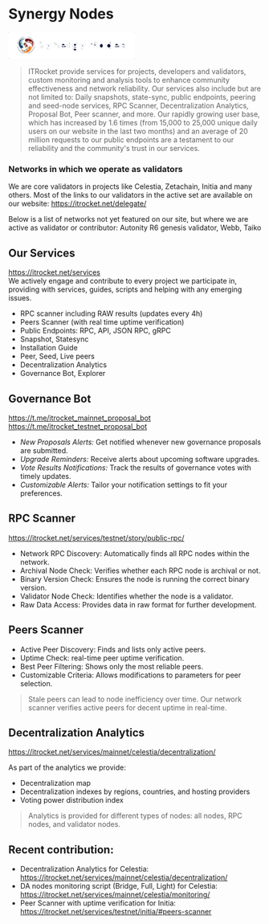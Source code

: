 # Synergy Nodes
<img src="https://raw.githubusercontent.com/SynergyNodes/SynergyNodes_Logo/main/Synergy_Nodes.png" style="width: 50%; fill: white" />

> ITRocket provide services for projects, developers and  validators, custom monitoring and analysis tools to enhance community effectiveness and network reliability. Our services also include but are not limited to: Daily snapshots, state-sync, public endpoints, peering and seed-node services, RPC Scanner, Decentralization Analytics, Proposal Bot, Peer scanner, and more.
Our rapidly growing user base, which has increased by 1.6 times (from 15,000 to 25,000 unique daily users on our website in the last two months) and an average of 20 million requests to our public endpoints are a testament to our reliability and the community's trust in our services.  

### Networks in which we operate as validators
We are core validators in projects like Celestia, Zetachain, Initia and many others. Most of the links to our validators in the active set are available on our website: https://itrocket.net/delegate/

Below is a list of networks not yet featured on our site, but where we are active as validator or contributor: Autonity R6 genesis validator, Webb, Taiko

## Our Services
https://itrocket.net/services</br>
We actively engage and contribute to every project we participate in, providing with services, guides, scripts and helping with any emerging issues.
- RPC scanner including RAW results (updates every 4h)
- Peers Scanner (with real time uptime verification)
- Public Endpoints: RPC, API, JSON RPC, gRPC
- Snapshot, Statesync
- Installation Guide
- Peer, Seed, Live peers
- Decentralization Analytics
- Governance Bot, Explorer

## Governance Bot  
  https://t.me/itrocket_mainnet_proposal_bot  
  https://t.me/itrocket_testnet_proposal_bot
  
- *New Proposals Alerts:* Get notified whenever new governance proposals are submitted.
- *Upgrade Reminders:* Receive alerts about upcoming software upgrades.
- *Vote Results Notifications:* Track the results of governance votes with timely updates.
- *Customizable Alerts:* Tailor your notification settings to fit your preferences.

## RPC Scanner
https://itrocket.net/services/testnet/story/public-rpc/</br>

- Network RPC Discovery: Automatically finds all RPC nodes within the network.
- Archival Node Check: Verifies whether each RPC node is archival or not.
- Binary Version Check: Ensures the node is running the correct binary version.
- Validator Node Check: Identifies whether the node is a validator.
- Raw Data Access: Provides data in raw format for further development.


## Peers Scanner

- Active Peer Discovery: Finds and lists only active peers.
- Uptime Check: real-time peer uptime verification.
- Best Peer Filtering: Shows only the most reliable peers.
- Customizable Criteria: Allows modifications to parameters for peer selection.

> Stale peers can lead to node inefficiency over time. Our network scanner verifies active peers for decent uptime in real-time.

## Decentralization Analytics
https://itrocket.net/services/mainnet/celestia/decentralization/</br>

As part of the analytics we provide:
- Decentralization map
- Decentralization indexes by regions, countries, and hosting providers
- Voting power distribution index

> Analytics is provided for different types of nodes: all nodes, RPC nodes, and validator nodes. 

## Recent contribution:
- Decentralization Analytics for Celestia: https://itrocket.net/services/mainnet/celestia/decentralization/
- DA nodes monitoring script (Bridge, Full, Light) for Celestia: https://itrocket.net/services/mainnet/celestia/monitoring/
- Peer Scanner with uptime verification for Initia: https://itrocket.net/services/testnet/initia/#peers-scanner
